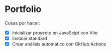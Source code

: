 # Portfolio

Cosas por hacer:

- [x] Inicializar proyecto en JavaScipt con Vite
- [x] Instalar standard
- [x] Crear análisis automático con GitHub Actions
